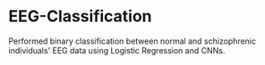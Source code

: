 # EEG-Classification
Performed binary classification between normal and schizophrenic individuals' EEG data using Logistic Regression and CNNs. 

